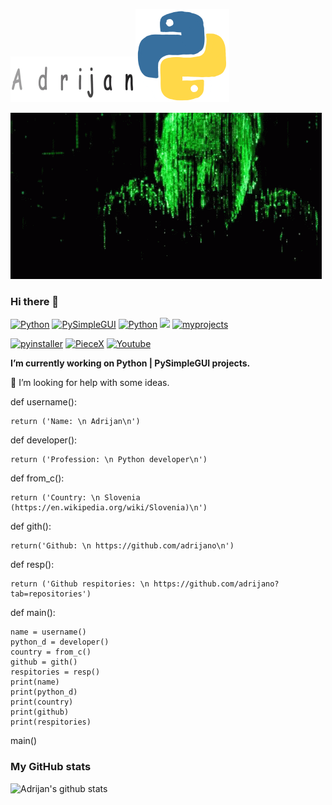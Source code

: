 ![Adrijan](9.gif)![Python](giphy.gif)


![Adrijan](ten.gif)

### Hi there 👋


[![Python](https://img.shields.io/pypi/pyversions/py)](https://www.python.org/downloads/)  [![PySimpleGUI](https://img.shields.io/badge/PySimpleGUI-4.29.0-blue)](https://pysimplegui.readthedocs.io/en/latest/)  [![Python](https://img.shields.io/badge/facebook-adrijan-blue)](https://www.facebook.com/adrijan.petek.750/)  [![](https://komarev.com/ghpvc/?username=adrijano)](https://github.com/adrijano)  [![myprojects](https://img.shields.io/badge/my%20projects-available-blue)](https://github.com/adrijano?tab=repositories)  

[![pyinstaller](https://img.shields.io/badge/pyinstaller-3.5|4.0-blue)](https://pypi.org/project/pyinstaller/)
[![PieceX](https://img.shields.io/badge/PieceX-Affiliate%20Program-green)](https://piecex.page.link/R2jQCiRCX3hMyhuZ9)  [![Youtube](https://img.shields.io/badge/youtube-subscribe-red)](https://www.youtube.com/user/adrijan70?sub_confirmation=1)


**I’m currently working on Python | PySimpleGUI projects.**

🤔 I’m looking for help with some ideas.

def username():

    return ('Name: \n Adrijan\n')

def developer():

    return ('Profession: \n Python developer\n')

def from_c():

    return ('Country: \n Slovenia (https://en.wikipedia.org/wiki/Slovenia)\n')

def gith():

    return('Github: \n https://github.com/adrijano\n')

def resp():

    return ('Github respitories: \n https://github.com/adrijano?tab=repositories')

def main():

    name = username()
    python_d = developer()
    country = from_c()
    github = gith()
    respitories = resp()
    print(name)
    print(python_d)
    print(country)
    print(github)
    print(respitories)




main()

### My GitHub stats
![Adrijan's github stats](https://github-readme-stats.vercel.app/api?username=adrijano&show_icons=true)
